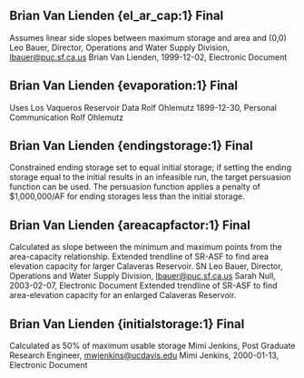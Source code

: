 ## Brian Van Lienden {el_ar_cap:1} Final
Assumes linear side slopes between maximum storage and area and (0,0)
Leo Bauer, Director, Operations and Water Supply Division, lbauer@puc.sf.ca.us
Brian Van Lienden, 1999-12-02, Electronic Document

## Brian Van Lienden {evaporation:1} Final
Uses Los Vaqueros Reservoir Data
Rolf Ohlemutz
1899-12-30, Personal Communication
Rolf Ohlemutz

## Brian Van Lienden {endingstorage:1} Final
Constrained ending storage set to equal initial storage; if setting the ending storage equal to the initial results in an infeasible run, the target persuasion function can be used.  The persuasion function applies a penalty of $1,000,000/AF for ending storages less than the initial storage. 

## Brian Van Lienden {areacapfactor:1} Final
Calculated as slope between the minimum and maximum points from the area-capacity relationship.  Extended trendline of SR-ASF to find area elevation capacity for larger Calaveras Reservoir.  SN
Leo Bauer, Director, Operations and Water Supply Division, lbauer@puc.sf.ca.us
Sarah Null, 2003-02-07, Electronic Document
Extended trendline of SR-ASF to find area-elevation capacity for an enlarged Calaveras Reservoir.

## Brian Van Lienden {initialstorage:1} Final
Calculated as 50% of maximum usable storage
Mimi Jenkins, Post Graduate Research Engineer, mwjenkins@ucdavis.edu
Mimi Jenkins, 2000-01-13, Electronic Document
